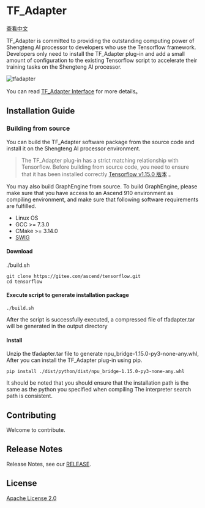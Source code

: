 # TF_Adapter

[查看中文](README.md)

TF_Adapter is committed to providing the outstanding computing power of Shengteng AI processor to developers who use the Tensorflow framework.
Developers only need to install the TF_Adapter plug-in and add a small amount of configuration to the existing Tensorflow script to accelerate their training tasks on the Shengteng AI processor.

![tfadapter](https://images.gitee.com/uploads/images/2020/1027/094640_8f305b88_8175427.jpeg "framework.jpg")

You can read [TF_Adapter Interface](https://support.huaweicloud.com/mprtg-A800_9000_9010/atlasprtg_13_0013.html) for more details。
## Installation Guide
### Building from source

You can build the TF_Adapter software package from the source code and install it on the Shengteng AI processor environment.
> The TF_Adapter plug-in has a strict matching relationship with Tensorflow. Before building from source code, you need to ensure that it has been installed correctly [Tensorflow v1.15.0
>版本](https://www.tensorflow.org/install) 。

You may also build GraphEngine from source. To build GraphEngine, please make sure that you have access to an Ascend 910 environment as compiling environment, and make sure that following software requirements are fulfilled.
- Linux OS
- GCC >= 7.3.0
- CMake >= 3.14.0
- [SWIG](http://www.swig.org/download.html)

#### Download
./build.sh
```
git clone https://gitee.com/ascend/tensorflow.git
cd tensorflow
```

#### Execute script to generate installation package
```
./build.sh
```


After the script is successfully executed, a compressed file of tfadapter.tar will be generated in the output directory

#### Install
Unzip the tfadapter.tar file to generate npu_bridge-1.15.0-py3-none-any.whl,
After you can install the TF_Adapter plug-in using pip.
```
pip install ./dist/python/dist/npu_bridge-1.15.0-py3-none-any.whl
```

It should be noted that you should ensure that the installation path is the same as the python you specified when compiling
 The interpreter search path is consistent.

## Contributing

Welcome to contribute.

## Release Notes

Release Notes, see our [RELEASE](RELEASE.md).

## License

[Apache License 2.0](LICENSE)
